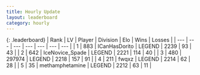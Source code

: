 ```yaml
---
title: Hourly Update
layout: leaderboard
category: hourly
---
```


{: .leaderboard}
| Rank | LV | Player | Division | Elo | Wins | Losses |
| --- | --- | --- | --- | --- | --- | --- |
| <span data-change="0">1</span> | 883 | <span title="ID: 415713">ICanHasDorito</span> | LEGEND | <span data-change="0">2239</span> | <span data-change="0">93</span> | <span data-change="0">43</span> |
| <span data-change="1">2</span> | 642 | <span title="ID: 597289">IceNovice_Spade</span> | LEGEND | <span data-change="6">2221</span> | <span data-change="1">114</span> | <span data-change="0">40</span> |
| <span data-change="-1">3</span> | 480 | <span title="ID: 544038">297974</span> | LEGEND | <span data-change="-4">2218</span> | <span data-change="1">157</span> | <span data-change="1">91</span> |
| <span data-change="0">4</span> | 211 | <span title="ID: 742416">fwqxz</span> | LEGEND | <span data-change="0">2214</span> | <span data-change="0">62</span> | <span data-change="0">28</span> |
| <span data-change="0">5</span> | 35 | <span title="ID: 752586">methamphetamine</span> | LEGEND | <span data-change="0">2212</span> | <span data-change="0">63</span> | <span data-change="0">11</span> |